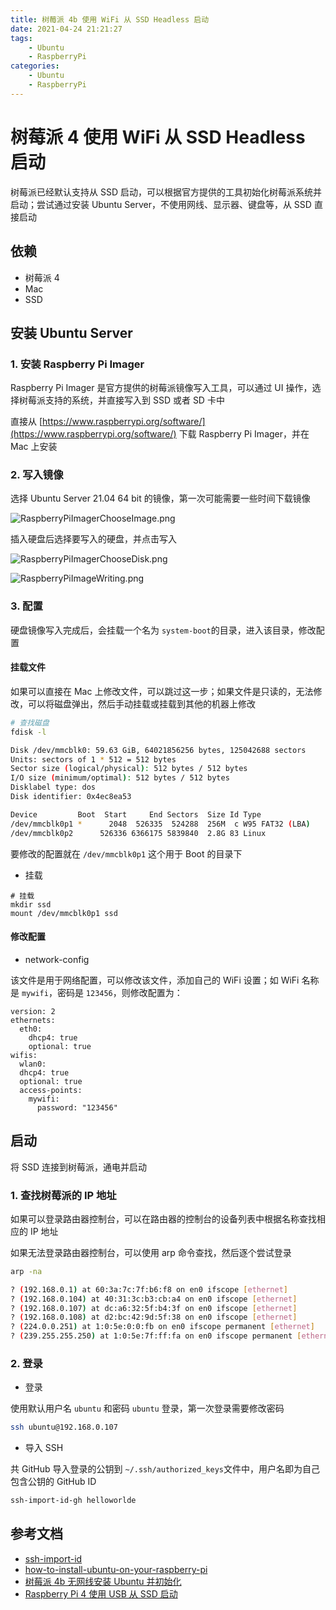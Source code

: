 ```yaml
---
title: 树莓派 4b 使用 WiFi 从 SSD Headless 启动
date: 2021-04-24 21:21:27
tags:
    - Ubuntu
    - RaspberryPi
categories: 
    - Ubuntu
    - RaspberryPi
---
```


# 树莓派 4 使用 WiFi 从 SSD Headless 启动

树莓派已经默认支持从 SSD 启动，可以根据官方提供的工具初始化树莓派系统并启动；尝试通过安装 Ubuntu Server，不使用网线、显示器、键盘等，从 SSD 直接启动

## 依赖

- 树莓派 4 
- Mac
- SSD 

## 安装 Ubuntu Server

### 1. 安装 Raspberry Pi Imager

Raspberry Pi Imager 是官方提供的树莓派镜像写入工具，可以通过 UI 操作，选择树莓派支持的系统，并直接写入到 SSD 或者 SD 卡中

直接从 [https://www.raspberrypi.org/software/](https://www.raspberrypi.org/software/) 下载 Raspberry Pi Imager，并在 Mac 上安装

### 2. 写入镜像

选择 Ubuntu Server 21.04 64 bit 的镜像，第一次可能需要一些时间下载镜像

![RaspberryPiImagerChooseImage.png](https://img.hellowood.dev/picture/RaspberryPiImagerChooseImage.png)

插入硬盘后选择要写入的硬盘，并点击写入

![RaspberryPiImagerChooseDisk.png](https://img.hellowood.dev/picture/RaspberryPiImagerChooseDisk.png)

![RaspberryPiImageWriting.png](https://img.hellowood.dev/picture/RaspberryPiImageWriting.png)

### 3. 配置

硬盘镜像写入完成后，会挂载一个名为 `system-boot`的目录，进入该目录，修改配置

#### 挂载文件

如果可以直接在 Mac 上修改文件，可以跳过这一步；如果文件是只读的，无法修改，可以将磁盘弹出，然后手动挂载或挂载到其他的机器上修改

```bash
# 查找磁盘
fdisk -l

Disk /dev/mmcblk0: 59.63 GiB, 64021856256 bytes, 125042688 sectors
Units: sectors of 1 * 512 = 512 bytes
Sector size (logical/physical): 512 bytes / 512 bytes
I/O size (minimum/optimal): 512 bytes / 512 bytes
Disklabel type: dos
Disk identifier: 0x4ec8ea53

Device         Boot  Start     End Sectors  Size Id Type
/dev/mmcblk0p1 *      2048  526335  524288  256M  c W95 FAT32 (LBA)
/dev/mmcblk0p2      526336 6366175 5839840  2.8G 83 Linux
```
要修改的配置就在 `/dev/mmcblk0p1` 这个用于 Boot 的目录下

- 挂载

```
# 挂载
mkdir ssd
mount /dev/mmcblk0p1 ssd 
```

#### 修改配置

- network-config 

该文件是用于网络配置，可以修改该文件，添加自己的 WiFi 设置；如 WiFi 名称是 `mywifi`，密码是 `123456`，则修改配置为：

```
version: 2
ethernets:
  eth0:
    dhcp4: true
    optional: true
wifis:
  wlan0:
  dhcp4: true
  optional: true
  access-points:
    mywifi:
      password: "123456"
```

## 启动

将 SSD 连接到树莓派，通电并启动

### 1. 查找树莓派的 IP 地址

如果可以登录路由器控制台，可以在路由器的控制台的设备列表中根据名称查找相应的 IP 地址

如果无法登录路由器控制台，可以使用 arp 命令查找，然后逐个尝试登录

```bash
arp -na

? (192.168.0.1) at 60:3a:7c:7f:b6:f8 on en0 ifscope [ethernet]
? (192.168.0.104) at 40:31:3c:b3:cb:a4 on en0 ifscope [ethernet]
? (192.168.0.107) at dc:a6:32:5f:b4:3f on en0 ifscope [ethernet]
? (192.168.0.108) at d2:bc:42:9d:5f:38 on en0 ifscope [ethernet]
? (224.0.0.251) at 1:0:5e:0:0:fb on en0 ifscope permanent [ethernet]
? (239.255.255.250) at 1:0:5e:7f:ff:fa on en0 ifscope permanent [ethernet]
```


### 2. 登录

- 登录

使用默认用户名 `ubuntu`  和密码  `ubuntu`  登录，第一次登录需要修改密码

```bash
ssh ubuntu@192.168.0.107
```

- 导入 SSH

共 GitHub 导入登录的公钥到 `~/.ssh/authorized_keys`文件中，用户名即为自己包含公钥的 GitHub ID

```bash
ssh-import-id-gh helloworlde
```


## 参考文档

- [ssh-import-id](http://manpages.ubuntu.com/manpages/bionic/man1/ssh-import-id.1.html)
- [how-to-install-ubuntu-on-your-raspberry-pi](https://ubuntu.com/tutorials/how-to-install-ubuntu-on-your-raspberry-pi#1-overview)
- [树莓派 4b 无网线安装 Ubuntu 并初始化](https://helloworlde.github.io/2019/12/15/%E6%A0%91%E8%8E%93%E6%B4%BE-4b-%E6%97%A0%E7%BD%91%E7%BA%BF%E5%AE%89%E8%A3%85-Ubuntu-%E5%B9%B6%E5%88%9D%E5%A7%8B%E5%8C%96/)
- [Raspberry Pi 4 使用 USB 从 SSD 启动](https://helloworlde.github.io/2020/09/20/Raspberry-Pi-4-%E4%BD%BF%E7%94%A8-USB-%E4%BB%8E-SSD-%E5%90%AF%E5%8A%A8/)